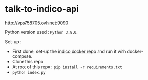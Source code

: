 # talk-to-indico-api

http://vps758705.ovh.net:9090

Python version used : `Python 3.8.0`.

Set-up : 
  - First clone, set-up the [indico docker repo](https://github.com/clementbrizard/indico-containers) and run it with docker-compose.
  - Clone this repo
  - At root of this repo : `pip install -r requirements.txt`
  - `python index.py`
